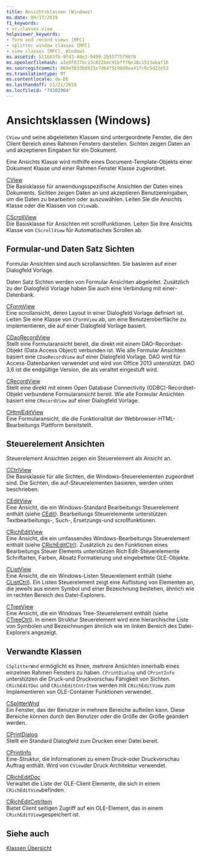 ```yaml
---
title: Ansichtsklassen (Windows)
ms.date: 09/17/2019
f1_keywords:
- vc.classes.view
helpviewer_keywords:
- form and record views [MFC]
- splitter window classes [MFC]
- view classes [MFC], Windows
ms.assetid: b11683fb-9f43-4de3-9499-2b55775f9870
ms.openlocfilehash: a3e0f837bc13c022bec91bfff6e38c1513abaf16
ms.sourcegitcommit: 069e3833bd821e7d64f5c98d0ea41fc0c5d22e53
ms.translationtype: MT
ms.contentlocale: de-DE
ms.lasthandoff: 11/21/2019
ms.locfileid: "74302964"
---
```

# <a name="view-classes-windows"></a>Ansichtsklassen (Windows)

`CView` und seine abgeleiteten Klassen sind untergeordnete Fenster, die den Client Bereich eines Rahmen Fensters darstellen. Sichten zeigen Daten an und akzeptieren Eingaben für ein Dokument.

Eine Ansichts Klasse wird mithilfe eines Document-Template-Objekts einer Dokument Klasse und einer Rahmen Fenster Klasse zugeordnet.

[CView](../mfc/reference/cview-class.md)<br/>
Die Basisklasse für anwendungsspezifische Ansichten der Daten eines Dokuments. Sichten zeigen Daten an und akzeptieren Benutzereingaben, um die Daten zu bearbeiten oder auszuwählen. Leiten Sie die Ansichts Klasse oder die Klassen von `CView`ab.

[CScrollView](../mfc/reference/cscrollview-class.md)<br/>
Die Basisklasse für Ansichten mit scrollfunktionen. Leiten Sie Ihre Ansichts Klasse von `CScrollView` für Automatisches Scrollen ab.

## <a name="form-and-record-views"></a>Formular-und Daten Satz Sichten

Formular Ansichten sind auch scrollansichten. Sie basieren auf einer Dialogfeld Vorlage.

Daten Satz Sichten werden von Formular Ansichten abgeleitet. Zusätzlich zu der Dialogfeld Vorlage haben Sie auch eine Verbindung mit einer-Datenbank.

[CFormView](../mfc/reference/cformview-class.md)<br/>
Eine scrollansicht, deren Layout in einer Dialogfeld Vorlage definiert ist. Leiten Sie eine Klasse von `CFormView` ab, um eine Benutzeroberfläche zu implementieren, die auf einer Dialogfeld Vorlage basiert.

[CDaoRecordView](../mfc/reference/cdaorecordview-class.md)<br/>
Stellt eine Formularansicht bereit, die direkt mit einem DAO-Recordset-Objekt (Data Access Object) verbunden ist. Wie alle Formular Ansichten basiert eine `CDaoRecordView` auf einer Dialogfeld Vorlage. DAO wird für Access-Datenbanken verwendet und wird von Office 2013 unterstützt. DAO 3,6 ist die endgültige Version, die als veraltet eingestuft wird.

[CRecordView](../mfc/reference/crecordview-class.md)<br/>
Stellt eine direkt mit einem Open Database Connectivity (ODBC)-Recordset-Objekt verbundene Formularansicht bereit. Wie alle Formular Ansichten basiert eine `CRecordView` auf einer Dialogfeld Vorlage.

[CHtmlEditView](../mfc/reference/chtmleditview-class.md)<br/>
Eine Formularansicht, die die Funktionalität der Webbrowser-HTML-Bearbeitungs Plattform bereitstellt.

## <a name="control-views"></a>Steuerelement Ansichten

Steuerelement Ansichten zeigen ein Steuerelement als Ansicht an.

[CCtrlView](../mfc/reference/cctrlview-class.md)<br/>
Die Basisklasse für alle Sichten, die Windows-Steuerelementen zugeordnet sind. Die Sichten, die auf-Steuerelementen basieren, werden unten beschrieben.

[CEditView](../mfc/reference/ceditview-class.md)<br/>
Eine Ansicht, die ein Windows-Standard Bearbeitungs Steuerelement enthält (siehe [CEdit](../mfc/reference/cedit-class.md)). Bearbeitungs Steuerelemente unterstützen Textbearbeitungs-, Such-, Ersetzungs-und scrollfunktionen.

[CRichEditView](../mfc/reference/cricheditview-class.md)<br/>
Eine Ansicht, die ein umfassendes Windows-Bearbeitungs Steuerelement enthält (siehe [CRichEditCtrl](../mfc/reference/cricheditctrl-class.md)). Zusätzlich zu den Funktionen eines Bearbeitungs Steuer Elements unterstützen Rich Edit-Steuerelemente Schriftarten, Farben, Absatz Formatierung und eingebettete OLE-Objekte.

[CListView](../mfc/reference/clistview-class.md)<br/>
Eine Ansicht, die ein Windows-Listen Steuerelement enthält (siehe [CListCtrl](../mfc/reference/clistctrl-class.md)). Ein Listen Steuerelement zeigt eine Auflistung von Elementen an, die jeweils aus einem Symbol und einer Bezeichnung bestehen, ähnlich wie im rechten Bereich des Datei-Explorers.

[CTreeView](../mfc/reference/ctreeview-class.md)<br/>
Eine Ansicht, die ein Windows Tree-Steuerelement enthält (siehe [CTreeCtrl](../mfc/reference/ctreectrl-class.md)). In einem Struktur Steuerelement wird eine hierarchische Liste von Symbolen und Bezeichnungen ähnlich wie im linken Bereich des Datei-Explorers angezeigt.

## <a name="related-classes"></a>Verwandte Klassen

`CSplitterWnd` ermöglicht es Ihnen, mehrere Ansichten innerhalb eines einzelnen Rahmen Fensters zu haben. `CPrintDialog` und `CPrintInfo` unterstützen die Druck-und Druckvorschau Fähigkeit von Sichten. `CRichEditDoc` und `CRichEditCntrItem` werden mit `CRichEditView` zum Implementieren von OLE-Container Funktionen verwendet.

[CSplitterWnd](../mfc/reference/csplitterwnd-class.md)<br/>
Ein Fenster, das der Benutzer in mehrere Bereiche aufteilen kann. Diese Bereiche können durch den Benutzer oder die Größe der Größe geändert werden.

[CPrintDialog](../mfc/reference/cprintdialog-class.md)<br/>
Stellt ein Standard Dialogfeld zum Drucken einer Datei bereit.

[CPrintInfo](../mfc/reference/cprintinfo-structure.md)<br/>
Eine-Struktur, die Informationen zu einem Druck-oder Druckvorschau Auftrag enthält. Wird von `CView`der Druck Architektur verwendet.

[CRichEditDoc](../mfc/reference/cricheditdoc-class.md)<br/>
Verwaltet die Liste der OLE-Client Elemente, die sich in einem `CRichEditView`befinden.

[CRichEditCntrItem](../mfc/reference/cricheditcntritem-class.md)<br/>
Bietet Client seitigen Zugriff auf ein OLE-Element, das in einem `CRichEditView`gespeichert ist.

## <a name="see-also"></a>Siehe auch

[Klassen Übersicht](../mfc/class-library-overview.md)
